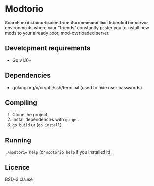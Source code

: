 # Modtorio
Search mods.factorio.com from the command line! Intended for server environments where your "friends" constantly pester you to install new mods to your already poor, mod-overloaded server.

## Development requirements
* Go v1.16+

## Dependencies
* golang.org/x/crypto/ssh/terminal (used to hide user passwords)

## Compiling
1. Clone the project.
2. Install dependencies with `go get`.
3. `go build` or (`go install`).

## Running
`./modtorio help` (or `modtorio help` if you installed it).

## Licence
BSD-3 clause
